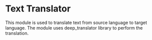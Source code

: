 # Text Translator

This module is used to translate text from source language to target language. The module uses deep_translator library to perform the translation.
